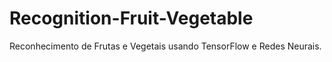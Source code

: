 # Recognition-Fruit-Vegetable
Reconhecimento de Frutas e Vegetais usando TensorFlow e Redes Neurais.
